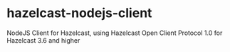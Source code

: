 # hazelcast-nodejs-client
NodeJS Client for Hazelcast, using Hazelcast Open Client Protocol 1.0 for Hazelcast 3.6 and higher

